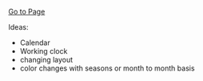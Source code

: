[Go to Page](https://LDaniels18.github.io/index)

Ideas:
- Calendar
- Working clock
- changing layout
- color changes with seasons or month to month basis
